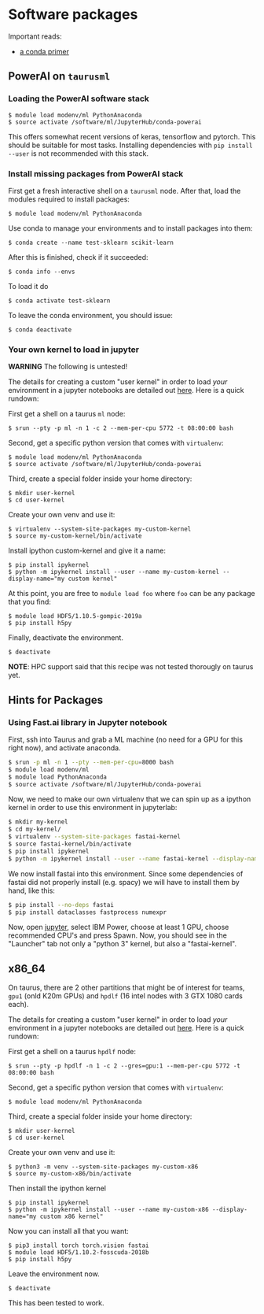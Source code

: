 # Software packages

Important reads:

- [a conda primer](https://towardsdatascience.com/a-guide-to-conda-environments-bc6180fc533)

## PowerAI on `taurusml`

### Loading the PowerAI software stack

```
$ module load modenv/ml PythonAnaconda
$ source activate /software/ml/JupyterHub/conda-powerai 
```

This offers somewhat recent versions of keras, tensorflow and pytorch. This should be suitable for most tasks. Installing dependencies with `pip install --user` is not recommended with this stack.


### Install missing packages from PowerAI stack

First get a fresh interactive shell on a `taurusml` node. After that, load the modules required to install packages:

``` shell
$ module load modenv/ml PythonAnaconda
```

Use conda to manage your environments and to install packages into them:

```
$ conda create --name test-sklearn scikit-learn
```

After this is finished, check if it succeeded:

```
$ conda info --envs
```

To load it do

```
$ conda activate test-sklearn
```

To leave the conda environment, you should issue:

```
$ conda deactivate
```

### Your own kernel to load in jupyter

**WARNING** The following is untested!

The details for creating a custom "user kernel" in order to load *your* environment in a jupyter notebooks are detailed out [here](https://doc.zih.tu-dresden.de/hpc-wiki/bin/view/Compendium/JupyterHub). Here is a quick rundown:

First get a shell on a taurus `ml` node:

``` shell
$ srun --pty -p ml -n 1 -c 2 --mem-per-cpu 5772 -t 08:00:00 bash
```

Second, get a specific python version that comes with `virtualenv`:

``` shell
$ module load modenv/ml PythonAnaconda
$ source activate /software/ml/JupyterHub/conda-powerai 
```

Third, create a special folder inside your home directory:

``` shell
$ mkdir user-kernel
$ cd user-kernel
```

Create your own venv and use it:

``` shell
$ virtualenv --system-site-packages my-custom-kernel
$ source my-custom-kernel/bin/activate
```

Install ipython custom-kernel and give it a name:

``` shell
$ pip install ipykernel
$ python -m ipykernel install --user --name my-custom-kernel --display-name="my custom kernel"
```

At this point, you are free to `module load foo` where `foo` can be any package that you find:

``` shell
$ module load HDF5/1.10.5-gompic-2019a
$ pip install h5py
```

Finally, deactivate the environment.

``` shell
$ deactivate
```

**NOTE**: HPC support said that this recipe was not tested thorougly on taurus yet.


## Hints for Packages

### Using Fast.ai library in Jupyter notebook

First, ssh into Taurus and grab a ML machine (no need for a GPU for this right now), and activate anaconda.

``` bash
$ srun -p ml -n 1 --pty --mem-per-cpu=8000 bash
$ module load modenv/ml
$ module load PythonAnaconda
$ source activate /software/ml/JupyterHub/conda-powerai
```
Now, we need to make our own virtualenv that we can spin up as a ipython kernel in order to use this environment in jupyterlab:

``` bash
$ mkdir my-kernel
$ cd my-kernel/
$ virtualenv --system-site-packages fastai-kernel
$ source fastai-kernel/bin/activate
$ pip install ipykernel
$ python -m ipykernel install --user --name fastai-kernel --display-name="fastai-kernel"
```

We now install fastai into this environment. Since some dependencies of fastai did not properly install (e.g. spacy) we will have to install them by hand, like this:

``` bash
$ pip install --no-deps fastai
$ pip install dataclasses fastprocess numexpr
```

Now, open [jupyter](https://taurus.hrsk.tu-dresden.de/jupyter), select IBM Power, choose at least 1 GPU, choose recommended CPU's and press Spawn. Now, you should see in the "Launcher" tab not only a "python 3" kernel, but also a "fastai-kernel".


## x86_64



On taurus, there are 2 other partitions that might be of interest for teams, `gpu1` (onld K20m GPUs) and `hpdlf` (16 intel nodes with 3 GTX 1080 cards each).

The details for creating a custom "user kernel" in order to load *your* environment in a jupyter notebooks are detailed out [here](https://doc.zih.tu-dresden.de/hpc-wiki/bin/view/Compendium/JupyterHub). Here is a quick rundown:

First get a shell on a taurus `hpdlf` node:

``` shell
$ srun --pty -p hpdlf -n 1 -c 2 --gres=gpu:1 --mem-per-cpu 5772 -t 08:00:00 bash
```

Second, get a specific python version that comes with `virtualenv`:

``` shell
$ module load modenv/ml PythonAnaconda
```

Third, create a special folder inside your home directory:

``` shell
$ mkdir user-kernel
$ cd user-kernel
```

Create your own venv and use it:

``` shell
$ python3 -m venv --system-site-packages my-custom-x86
$ source my-custom-x86/bin/activate
```

Then install the ipython kernel

``` shell
$ pip install ipykernel
$ python -m ipykernel install --user --name my-custom-x86 --display-name="my custom x86 kernel"
```

Now you can install all that you want:

```
$ pip3 install torch torch.vision fastai
$ module load HDF5/1.10.2-fosscuda-2018b
$ pip install h5py
```

Leave the environment now.

```
$ deactivate
```

This has been tested to work.

